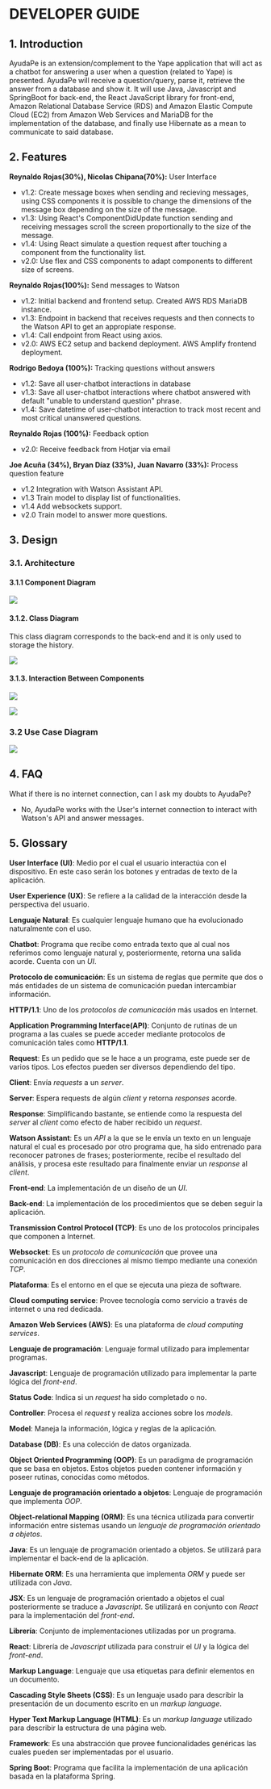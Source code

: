 # DEVELOPER GUIDE

## 1. Introduction
AyudaPe is an extension/complement to the Yape application that will act as a chatbot for answering a user when a question (related to Yape) is presented. AyudaPe will receive a question/query, parse it, retrieve the answer from a database and show it. It will use Java, Javascript and SpringBoot for back-end, the React JavaScript library for front-end, Amazon Relational Database Service (RDS) and Amazon Elastic Compute Cloud (EC2) from Amazon Web Services and MariaDB for the implementation of the database, and finally use Hibernate as a mean to communicate to said database.

## 2. Features

**Reynaldo Rojas(30%), Nicolas Chipana(70%):** User Interface
- v1.2: Create message boxes when sending and recieving messages, using CSS components it is possible to change the dimensions of the message box depending on the size of the message.
- v1.3: Using React's ComponentDidUpdate function sending and receiving messages scroll the screen proportionally to the size of the message.
- v1.4: Using React simulate a question request after touching a component from the functionality list.
- v2.0: Use flex and CSS components to adapt components to different size of screens.

**Reynaldo Rojas(100%):** Send messages to Watson
- v1.2: Initial backend and frontend setup. Created AWS RDS MariaDB instance.
- v1.3: Endpoint in backend that receives requests and then connects to the Watson API to get an appropiate response.
- v1.4: Call endpoint from React using axios.
- v2.0: AWS EC2 setup and backend deployment. AWS Amplify frontend deployment.

**Rodrigo Bedoya (100%):** Tracking questions without answers
- v1.2: Save all user-chatbot interactions in database
- v1.3: Save all user-chatbot interactions where chatbot answered with default "unable to understand question" phrase.
- v1.4: Save datetime of user-chatbot interaction to track most recent and most critical unanswered questions.

**Reynaldo Rojas (100%):** Feedback option
- v2.0: Receive feedback from Hotjar via email

**Joe Acuña (34%), Bryan Díaz (33%), Juan Navarro (33%):** Process question feature
- v1.2 Integration with Watson Assistant API.
- v1.3 Train model to display list of functionalities.
- v1.4 Add websockets support.
- v2.0 Train model to answer more questions.

## 3. Design

### 3.1. Architecture

#### 3.1.1 Component Diagram

![](diagram_components.png)

#### 3.1.2. Class Diagram
This class diagram corresponds to the back-end and it is only used to storage the history.

![](diagram_class.png)

#### 3.1.3. Interaction Between Components

![](ask_question.png)

![](get_history.png)

### 3.2 Use Case Diagram

![](use_case.png)


## 4. FAQ

What if there is no internet connection, can I ask my doubts to AyudaPe?
- No, AyudaPe works with the User's internet connection to interact with Watson's API and answer messages.

## 5. Glossary

**User Interface (UI)**: Medio por el cual el usuario interactúa con el dispositivo. En este caso serán los botones y entradas de texto de la aplicación.

**User Experience (UX)**: Se refiere a la calidad de la interacción desde la perspectiva del usuario.

**Lenguaje Natural**: Es cualquier lenguaje humano que ha evolucionado naturalmente con el uso.

**Chatbot**: Programa que recibe como entrada texto que al cual nos referimos como lenguaje natural y, posteriormente, retorna una salida acorde. Cuenta con un *UI*.

**Protocolo de comunicación**: Es un sistema de reglas que permite que dos o más entidades de un sistema de comunicación puedan intercambiar información.

**HTTP/1.1**: Uno de los *protocolos de comunicación* más usados en Internet.

**Application Programming Interface(API)**: Conjunto de rutinas de un programa a las cuales se puede acceder mediante protocolos de comunicación tales como **HTTP/1.1**.

**Request**: Es un pedido que se le hace a un programa, este puede ser de varios tipos. Los efectos pueden ser diversos dependiendo del tipo.

**Client**: Envía *requests* a un *server*.

**Server**: Espera requests de algún *client* y retorna *responses* acorde.

**Response**: Simplificando bastante, se entiende como la respuesta del *server* al *client* como efecto de haber recibido un *request*.

**Watson Assistant**: Es un *API* a la que se le envía un texto en un lenguaje natural el cual es procesado por otro programa que, ha sido entrenado para reconocer patrones de frases; posteriormente, recibe el resultado del análisis, y procesa este resultado para finalmente enviar un *response* al *client*.

**Front-end**: La implementación de un diseño de un *UI*.

**Back-end**: La implementación de los procedimientos que se deben seguir la aplicación.

**Transmission Control Protocol (TCP)**: Es uno de los protocolos principales que componen a Internet.

**Websocket**: Es un *protocolo de comunicación* que provee una comunicación en dos direcciones al mismo tiempo mediante una conexión *TCP*.

**Plataforma**: Es el entorno en el que se ejecuta una pieza de software.

**Cloud computing service**: Provee tecnología como servicio a través de internet o una red dedicada.

**Amazon Web Services (AWS)**: Es una plataforma de *cloud computing services*.

**Lenguaje de programación**: Lenguaje formal utilizado para implementar programas.

**Javascript**: Lenguaje de programación utilizado para implementar la parte lógica del *front-end*.

**Status Code**: Indica si un *request* ha sido completado o no.

**Controller**: Procesa el *request* y realiza acciones sobre los *models*.

**Model**: Maneja la información, lógica y reglas de la aplicación.

**Database (DB)**: Es una colección de datos organizada.

**Object Oriented Programming (OOP)**: Es un paradigma de programación que se basa en objetos. Estos objetos pueden contener información y poseer rutinas, conocidas como métodos.

**Lenguaje de programación orientado a objetos**: Lenguaje de programación que implementa *OOP*.

**Object-relational Mapping (ORM)**: Es una técnica utilizada para convertir información entre sistemas usando un *lenguaje de programación orientado a objetos*.

**Java**: Es un lenguaje de programación orientado a objetos. Se utilizará para implementar el back-end de la aplicación.

**Hibernate ORM**: Es una herramienta que implementa *ORM* y puede ser utilizada con *Java*.

**JSX**: Es un lenguaje de programación orientado a objetos el cual posteriormente se traduce a *Javascript*. Se utilizará en conjunto con *React* para la implementación del *front-end*.

**Librería**: Conjunto de implementaciones utilizadas por un programa.

**React**: Librería de *Javascript* utilizada para construir el *UI* y la lógica del *front-end*.

**Markup Language**: Lenguaje que usa etiquetas para definir elementos en un documento.

**Cascading Style Sheets (CSS)**: Es un lenguaje usado para describir la presentación de un documento escrito en un *markup language*.

**Hyper Text Markup Language (HTML)**: Es un *markup language* utilizado para describir la estructura de una página web.

**Framework**: Es una abstracción que provee funcionalidades genéricas las cuales pueden ser implementadas por el usuario.

**Spring Boot**: Programa que facilita la implementación de una aplicación basada en la plataforma Spring.
